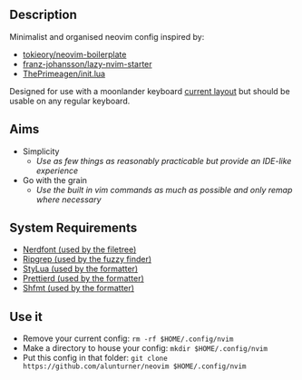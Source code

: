 ## Description

Minimalist and organised neovim config inspired by:

-   [tokieory/neovim-boilerplate](https://github.com/tokiory/neovim-boilerplate)
-   [franz-johansson/lazy-nvim-starter](https://github.com/frans-johansson/lazy-nvim-starter)
-   [ThePrimeagen/init.lua](https://github.com/ThePrimeagen/init.lua)

Designed for use with a moonlander keyboard [current layout](https://configure.zsa.io/moonlander/layouts/d7lan/latest/0) but should be usable on any regular keyboard.

## Aims

-   Simplicity
    -   _Use as few things as reasonably practicable but provide an IDE-like experience_
-   Go with the grain
    -   _Use the built in vim commands as much as possible and only remap where necessary_

## System Requirements

-   [Nerdfont (used by the filetree)](https://webinstall.dev/nerdfont/)
-   [Ripgrep (used by the fuzzy finder)](https://github.com/BurntSushi/ripgrep)
-   [StyLua (used by the formatter)](https://github.com/JohnnyMorganz/StyLua)
-   [Prettierd (used by the formatter)](https://github.com/fsouza/prettierd)
-   [Shfmt (used by the formatter)](https://formulae.brew.sh/formula/shfmt)

## Use it

-   Remove your current config: `rm -rf $HOME/.config/nvim`
-   Make a directory to house your config: `mkdir $HOME/.config/nvim`
-   Put this config in that folder: `git clone https://github.com/alunturner/neovim $HOME/.config/nvim`
